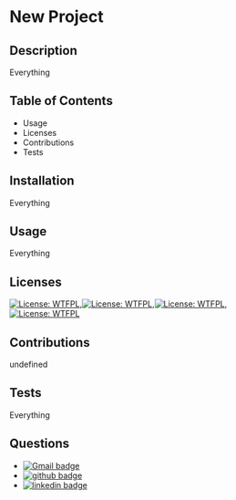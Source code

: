 
# New Project

## Description
Everything

## Table of Contents
*  Usage 
*  Licenses 
*  Contributions 
*  Tests 

## Installation
Everything

## Usage
Everything

## Licenses
[![License: WTFPL](https://img.shields.io/badge/License-WTFPL-brightgreen.svg)](http://www.wtfpl.net/about/),[![License: WTFPL](https://img.shields.io/badge/License-WTFPL-brightgreen.svg)](http://www.wtfpl.net/about/),[![License: WTFPL](https://img.shields.io/badge/License-WTFPL-brightgreen.svg)](http://www.wtfpl.net/about/),[![License: WTFPL](https://img.shields.io/badge/License-WTFPL-brightgreen.svg)](http://www.wtfpl.net/about/)

## Contributions
undefined

## Tests
Everything

## Questions
- [![Gmail badge](https://img.shields.io/badge/Gmail-D14836?style=for-the-badge&logo=gmail&logoColor=white)](mailto:gersen.marissa@gmail.com)
- [![github badge](https://img.shields.io/badge/GitHub-100000?style=for-the-badge&logo=github&logoColor=white)](https://github.com/marissacraig)
- [![linkedin badge](https://img.shields.io/badge/LinkedIn-0077B5?style=for-the-badge&logo=linkedin&logoColor=white)](https://www.linkedin.com/in/marissacraig)   
